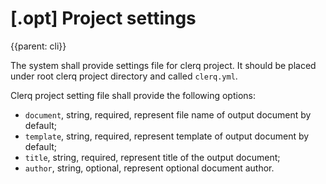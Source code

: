 # [.opt] Project settings
{{parent: cli}}

The system shall provide settings file for clerq project. It should be placed under root clerq project directory and called `clerq.yml`.

Clerq project setting file shall provide the following options:

* `document`, string, required, represent file name of output document by default;
* `template`, string, required, represent template of output document by default;
* `title`, string, required, represent title of the output document;
* `author`, string, optional, represent optional document author.
